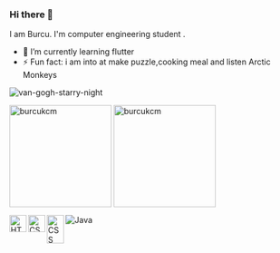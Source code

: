 ### Hi there 👋
I am Burcu. I'm computer engineering student .

<!--
**burcukcm/burcukcm** is a ✨ _special_ ✨ repository because its `README.md` (this file) appears on your GitHub profile.

Here are some ideas to get you started:

- 🔭 I’m currently working on ...
- 🌱 I’m currently learning ...
- 👯 I’m looking to collaborate on ...
- 🤔 I’m looking for help with ...
- 💬 Ask me about ...
- 📫 How to reach me: ...
- 😄 Pronouns: ...
- ⚡ Fun fact: ...
-->

- 🌱 I’m currently learning flutter
- ⚡ Fun fact: i am into at make puzzle,cooking meal and listen Arctic Monkeys

![van-gogh-starry-night](https://user-images.githubusercontent.com/96121254/231749728-0382aaf3-c0d7-4e82-8d21-3234333bc5a2.gif)

 <img height="180em" align="center" src="https://github-readme-stats.vercel.app/api/top-langs?username=burcukcm&show_icons=true&locale=en&layout=compact&langs_count=8&theme=algolia" alt="burcukcm"/>
 
 <img height="180em" align="center" src="https://github-readme-stats.vercel.app/api?username=burcukcm&show_icons=true&locale=en&theme=algolia&include_all_commits=true&count_private=true" alt="burcukcm"/>
 
 
![Java](https://img.shields.io/badge/java-%23ED8B00.svg?style=for-the-badge&logo=java&logoColor=white)
<img align="left" alt="HTML" width="30px" src="https://w7.pngwing.com/pngs/201/90/png-transparent-logo-html-html5.png" />
<img align="left" alt="CSS" width="30px" src="https://cdn.pixabay.com/photo/2017/08/05/11/16/logo-2582747_1280.png" />
<img align="left" alt="CSS" width="30px" height="50px" src="https://w7.pngwing.com/pngs/649/174/png-transparent-dart-google-developers-flutter-android-darts-text-logo-web-application.png" />


